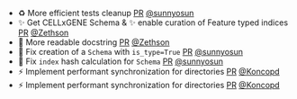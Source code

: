 - ♻️ More efficient tests cleanup [PR](https://github.com/laminlabs/lamindb/pull/2938) [@sunnyosun](https://github.com/sunnyosun)
- ✨ Get CELLxGENE Schema & ✨ enable curation of Feature typed indices [PR](https://github.com/laminlabs/lamindb/pull/2878) [@Zethson](https://github.com/Zethson)
- 📝 More readable docstring [PR](https://github.com/laminlabs/lamindb-setup/pull/1091) [@Zethson](https://github.com/Zethson)
- 🐛 Fix creation of a `Schema` with `is_type=True` [PR](https://github.com/laminlabs/lamindb/pull/2937) [@sunnyosun](https://github.com/sunnyosun)
- 🐛 Fix `index` hash calculation for `Schema` [PR](https://github.com/laminlabs/lamindb/pull/2932) [@sunnyosun](https://github.com/sunnyosun)
- ⚡️ Implement performant synchronization for directories [PR](https://github.com/laminlabs/lamindb/pull/2933) [@Koncopd](https://github.com/Koncopd)
- ⚡️ Implement performant synchronization for directories [PR](https://github.com/laminlabs/lamindb-setup/pull/1089) [@Koncopd](https://github.com/Koncopd)
